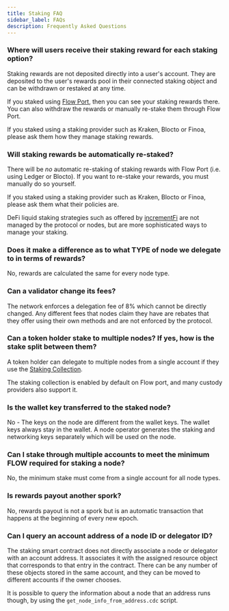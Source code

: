 ```yaml
---
title: Staking FAQ
sidebar_label: FAQs
description: Frequently Asked Questions
---
```


### Where will users receive their staking reward for each staking option?

Staking rewards are not deposited directly into a user's account.
They are deposited to the user's rewards pool in their connected staking object and can be withdrawn or restaked at any time.

If you staked using [Flow Port](https://port.flow.com), then you can see your staking rewards there. You can also withdraw the rewards or manually re-stake them through Flow Port.

If you staked using a staking provider such as Kraken, Blocto or Finoa,
please ask them how they manage staking rewards.

### Will staking rewards be automatically re-staked?

There will be _no_ automatic re-staking of staking rewards with Flow Port (i.e. using Ledger or Blocto). If you want to re-stake your rewards, you must manually do so yourself.

If you staked using a staking provider such as Kraken, Blocto or Finoa,
please ask them what their policies are.

DeFi liquid staking strategies such as offered by [incrementFi](https://app.increment.fi/staking) are not managed by the protocol or nodes, but are more sophisticated ways to manage your staking.

### Does it make a difference as to what TYPE of node we delegate to in terms of rewards?

No, rewards are calculated the same for every node type.

### Can a validator change its fees?

The network enforces a delegation fee of 8% which cannot be directly changed. Any different fees that nodes claim they have are rebates that they
offer using their own methods and are not enforced by the protocol.

### Can a token holder stake to multiple nodes? If yes, how is the stake split between them?

A token holder can delegate to multiple nodes from a single account if they use the [Staking Collection](./14-staking-collection.md).

The staking collection is enabled by default on Flow port, and many custody providers also support it.

### Is the wallet key transferred to the staked node?

No - The keys on the node are different from the wallet keys. The wallet keys always stay in the wallet. A node operator generates the staking and networking keys separately which will be used on the node.

### Can I stake through multiple accounts to meet the minimum FLOW required for staking a node?

No, the minimum stake must come from a single account for all node types.

### Is rewards payout another spork?

No, rewards payout is not a spork but is an automatic transaction that happens at the beginning of every new epoch.

### Can I query an account address of a node ID or delegator ID?

The staking smart contract does not directly associate a node or delegator with an account address. It associates it with the assigned resource object that corresponds to that entry in the contract. There can be any number of these objects stored in the same account, and they can be moved to different accounts if the owner chooses.

It is possible to query the information about a node that an address runs though, by using the `get_node_info_from_address.cdc` script.
